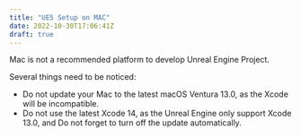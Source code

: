 ```yaml
---
title: "UE5 Setup on MAC"
date: 2022-10-30T17:06:41Z
draft: true
---
```


Mac is not a recommended platform to develop Unreal Engine Project. 

Several things need to be noticed:  

+ Do not update your Mac to the latest macOS Ventura 13.0, as the Xcode will be incompatible.
+ Do not use the latest Xcode 14, as the Unreal Engine only support Xcode 13.0, and Do not forget to turn off the update automatically.
